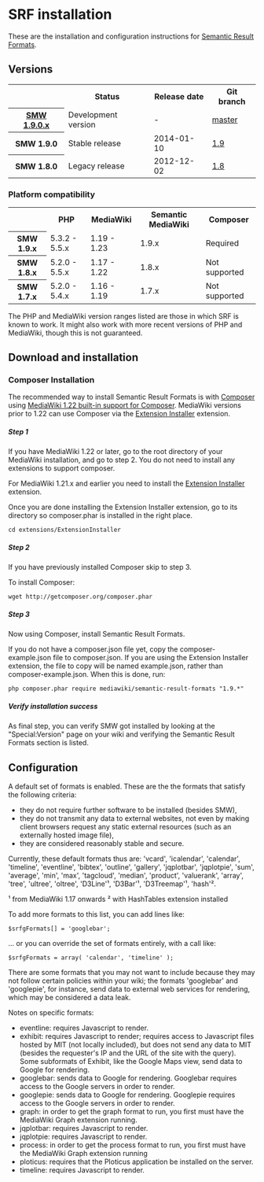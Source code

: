 # SRF installation

These are the installation and configuration instructions for [Semantic Result Formats](README.md).

## Versions

<table>
	<tr>
		<th></th>
		<th>Status</th>
		<th>Release date</th>
		<th>Git branch</th>
	</tr>
	<tr>
		<th><a href="https://github.com/SemanticMediaWiki/SemanticResultFormats/blob/master/docs/RELEASE-NOTES.md">SMW 1.9.0.x</a></th>
		<td>Development version</td>
		<td>-</td>
		<td><a href="https://github.com/SemanticMediaWiki/SemanticResultFormats/tree/master">master</a></td>
	</tr>
	<tr>
		<th>SMW 1.9.0</th>
		<td>Stable release</td>
		<td>2014-01-10</td>
		<td><a href="https://github.com/SemanticMediaWiki/SemanticResultFormats/tree/1.9">1.9</a></td>
	</tr>
	<tr>
		<th>SMW 1.8.0</th>
		<td>Legacy release</td>
		<td>2012-12-02</td>
		<td><a href="https://github.com/SemanticMediaWiki/SemanticResultFormats/tree/1.8">1.8</a></td>
	</tr>
</table>

### Platform compatibility

<table>
	<tr>
		<th></th>
		<th>PHP</th>
		<th>MediaWiki</th>
		<th>Semantic MediaWiki</th>
		<th>Composer</th>
	</tr>
	<tr>
		<th>SMW 1.9.x</th>
		<td>5.3.2 - 5.5.x</td>
		<td>1.19 - 1.23</td>
		<td>1.9.x</td>
		<td>Required</td>
	</tr>
	<tr>
		<th>SMW 1.8.x</th>
		<td>5.2.0 - 5.5.x</td>
		<td>1.17 - 1.22</td>
		<td>1.8.x</td>
		<td>Not supported</td>
	</tr>
	<tr>
		<th>SMW 1.7.x</th>
		<td>5.2.0 - 5.4.x</td>
		<td>1.16 - 1.19</td>
		<td>1.7.x</td>
		<td>Not supported</td>
	</tr>
</table>

The PHP and MediaWiki version ranges listed are those in which SRF is known to work. It might also
work with more recent versions of PHP and MediaWiki, though this is not guaranteed.

## Download and installation

### Composer Installation

The recommended way to install Semantic Result Formats is with [Composer](http://getcomposer.org) using
[MediaWiki 1.22 built-in support for Composer](https://www.mediawiki.org/wiki/Composer). MediaWiki
versions prior to 1.22 can use Composer via the
[Extension Installer](https://github.com/JeroenDeDauw/ExtensionInstaller/blob/master/README.md)
extension.

##### Step 1

If you have MediaWiki 1.22 or later, go to the root directory of your MediaWiki installation,
and go to step 2. You do not need to install any extensions to support composer.

For MediaWiki 1.21.x and earlier you need to install the
[Extension Installer](https://github.com/JeroenDeDauw/ExtensionInstaller/blob/master/README.md) extension.

Once you are done installing the Extension Installer extension, go to its directory so composer.phar
is installed in the right place.

    cd extensions/ExtensionInstaller

##### Step 2

If you have previously installed Composer skip to step 3.

To install Composer:

    wget http://getcomposer.org/composer.phar

##### Step 3
    
Now using Composer, install Semantic Result Formats.

If you do not have a composer.json file yet, copy the composer-example.json file to composer.json.
If you are using the Extension Installer extension, the file to copy will be named example.json,
rather than composer-example.json. When this is done, run:
    
    php composer.phar require mediawiki/semantic-result-formats "1.9.*"

##### Verify installation success

As final step, you can verify SMW got installed by looking at the "Special:Version" page on your wiki and verifying the
Semantic Result Formats section is listed.

## Configuration

A default set of formats is enabled. These are the
the formats that satisfy the following criteria:

* they do not require further software to be installed (besides SMW),
* they do not transmit any data to external websites, not even by making client
  browsers request any static external resources (such as an externally hosted
  image file),
* they are considered reasonably stable and secure.

Currently, these default formats thus are:
'vcard', 'icalendar', 'calendar', 'timeline', 'eventline', 'bibtex', 'outline',
'gallery', 'jqplotbar', 'jqplotpie', 'sum', 'average', 'min', 'max', 'tagcloud',
'median', 'product', 'valuerank', 'array', 'tree', 'ultree', 'oltree',
'D3Line'¹, 'D3Bar'¹, 'D3Treemap'¹, 'hash'².

¹ from MediaWiki 1.17 onwards
² with HashTables extension installed

To add more formats to this list, you can add lines like:

    $srfgFormats[] = 'googlebar';

... or you can override the set of formats entirely, with a call like:

    $srfgFormats = array( 'calendar', 'timeline' );

There are some formats that you may not want to include because they may
not follow certain policies within your wiki; the formats 'googlebar' and
'googlepie', for instance, send data to external web services for rendering,
which may be considered a data leak.

Notes on specific formats:
* eventline: requires Javascript to render.
* exhibit: requires Javascript to render; requires access to Javascript files
  hosted by MIT (not locally included), but does not send any data to MIT
  (besides the requester's IP and the URL of the site with the query). Some
  subformats of Exhibit, like the Google Maps view, send data to Google for
  rendering.
* googlebar: sends data to Google for rendering.  Googlebar requires
  access to the Google servers in order to render.
* googlepie: sends data to Google for rendering.  Googlepie requires
  access to the Google servers in order to render.
* graph: in order to get the graph format to run, you first must have
  the MediaWiki Graph extension running.
* jqplotbar: requires Javascript to render.
* jqplotpie: requires Javascript to render.
* process: in order to get the process format to run, you first must
  have the MediaWiki Graph extension running
* ploticus: requires that the Ploticus application be installed on the
  server.
* timeline: requires Javascript to render.
